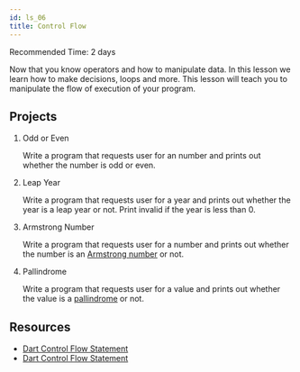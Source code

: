 ```yaml
---
id: ls_06
title: Control Flow
---
```

Recommended Time: 2 days

Now that you know operators and how to manipulate data. In this lesson we learn how to make decisions, loops and more. This lesson will teach you to manipulate the flow of execution of your program.

## Projects

1. Odd or Even

    Write a program that requests user for an number and prints out whether the number is odd or even.

2. Leap Year

    Write a program that requests user for a year and prints out whether the year is a leap year or not. Print invalid if the year is less than 0.

3. Armstrong Number

    Write a program that requests user for a number and prints out whether the number is an [Armstrong number](https://en.wikipedia.org/wiki/Narcissistic_number) or not.

4. Pallindrome

    Write a program that requests user for a value and prints out whether the value is a [pallindrome](https://en.wikipedia.org/wiki/Palindrome) or not.

## Resources
- [Dart Control Flow Statement](https://www.javatpoint.com/dart-control-flow-statement)
- [Dart Control Flow Statement](https://medium.com/@MrArc/dart-control-flow-statements-d2d6005604)